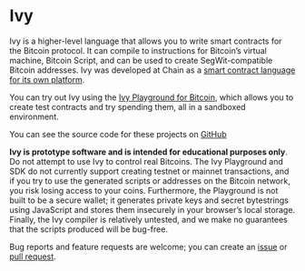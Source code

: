# Ivy

Ivy is a higher-level language that allows you to write smart contracts for the Bitcoin protocol. It can compile to instructions for Bitcoin’s virtual machine, Bitcoin Script, and can be used to create SegWit-compatible Bitcoin addresses. Ivy was developed at Chain as a [smart contract language for its own platform](http://chain.com/ivy).

You can try out Ivy using the [Ivy Playground for Bitcoin](https://ivy-lang.org/bitcoin), which allows you to create test contracts and try spending them, all in a sandboxed environment.

You can see the source code for these projects on [GitHub](https://github.com/ivy-lang/ivy-bitcoin)

**Ivy is prototype software and is intended for educational purposes only**. Do not attempt to use Ivy to control real Bitcoins. The Ivy Playground and SDK do not currently support creating testnet or mainnet transactions, and if you try to use the generated scripts or addresses on the Bitcoin network, you risk losing access to your coins. Furthermore, the Playground is not built to be a secure wallet; it generates private keys and secret bytestrings using JavaScript and stores them insecurely in your browser’s local storage. Finally, the Ivy compiler is relatively untested, and we make no guarantees that the scripts produced will be bug-free. 

Bug reports and feature requests are welcome; you can create an [issue](https://github.com/ivy-lang/ivy-bitcoin/issues) or [pull request](https://github.com/ivy-lang/ivy-bitcoin/pulls).